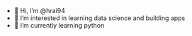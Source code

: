 - 👋 Hi, I’m @hrai94
- 👀 I’m interested in learning data science and building apps
- 🌱 I’m currently learning python
